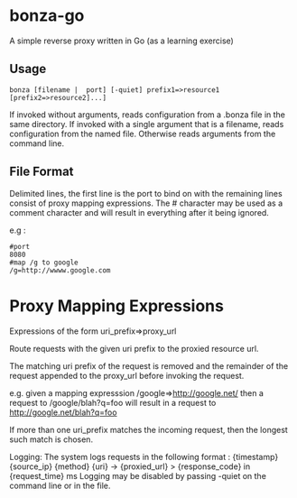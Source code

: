 bonza-go
========

A simple reverse proxy written in Go (as a learning exercise)

## Usage


    bonza [filename |  port] [-quiet] prefix1=>resource1 [prefix2=>resource2]...]


If invoked without arguments, reads configuration from a .bonza file in the same directory.
If invoked with a single argument that is a filename, reads configuration from the named file.
Otherwise reads arguments from the command line.

## File Format

Delimited lines, the first line is the port to bind on with the remaining lines consist of proxy mapping
expressions.  The # character may be used as a comment character and will result in everything after it being ignored.

e.g :

    #port
    8080
    #map /g to google
    /g=http://wwww.google.com

# Proxy Mapping Expressions

Expressions of the form uri_prefix=>proxy_url

Route requests with the given uri prefix to the proxied resource url.

The matching uri prefix of the request is removed and the remainder of the request appended to the proxy_url before 
invoking the request.

e.g. given a mapping expresssion /google=>http://google.net/ then a request to /google/blah?q=foo will result in a
request to http://google.net/blah?q=foo

If more than one uri_prefix matches the incoming request, then the longest such match is chosen.

Logging:
The system logs requests in the following format : {timestamp} {source_ip} {method} {uri} -> {proxied_url} > {response_code} in {request_time} ms
Logging may be disabled by passing -quiet on the command line or in the file.